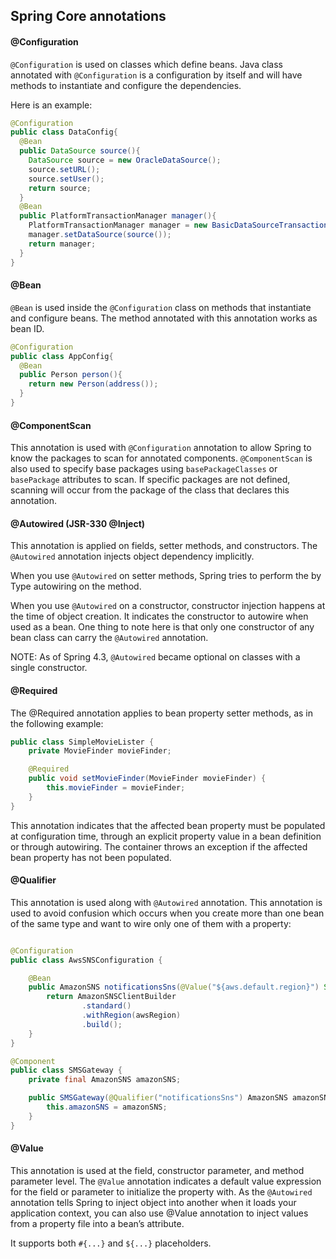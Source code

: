 ## Spring Core annotations

#### @Configuration
`@Configuration` is used on classes which define beans.
Java class annotated with `@Configuration` is a configuration by itself and will have methods to instantiate and configure the dependencies.

Here is an example:

``` java
@Configuration
public class DataConfig{ 
  @Bean
  public DataSource source(){
    DataSource source = new OracleDataSource();
    source.setURL();
    source.setUser();
    return source;
  }
  @Bean
  public PlatformTransactionManager manager(){
    PlatformTransactionManager manager = new BasicDataSourceTransactionManager();
    manager.setDataSource(source());
    return manager;
  }
}
```

#### @Bean
`@Bean` is used  inside the `@Configuration` class on methods that instantiate and configure beans. The method annotated with this annotation works as bean ID.

```java
@Configuration
public class AppConfig{
  @Bean
  public Person person(){
    return new Person(address());
  }
}
```

#### @ComponentScan
This annotation is used with `@Configuration` annotation to allow Spring to know the packages to scan for annotated components. `@ComponentScan` is also used to specify base packages using `basePackageClasses` or `basePackage` attributes to scan. If specific packages are not defined, scanning will occur from the package of the class that declares this annotation.

#### @Autowired (JSR-330 @Inject)
This annotation is applied on fields, setter methods, and constructors. The `@Autowired` annotation injects object dependency implicitly.

When you use `@Autowired` on setter methods, Spring tries to perform the by Type autowiring on the method.

When you use `@Autowired` on a constructor, constructor injection happens at the time of object creation. It indicates the constructor to autowire when used as a bean. One thing to note here is that only one constructor of any bean class can carry the `@Autowired`  annotation.

NOTE: As of Spring 4.3, `@Autowired`  became optional on classes with a single constructor.

#### @Required
The @Required annotation applies to bean property setter methods, as in the following example:
```java
public class SimpleMovieLister {
    private MovieFinder movieFinder;

    @Required
    public void setMovieFinder(MovieFinder movieFinder) {
        this.movieFinder = movieFinder;
    }
}
```
This annotation indicates that the affected bean property must be populated at configuration time, through an explicit property value in a bean definition or through autowiring. The container throws an exception if the affected bean property has not been populated.

#### @Qualifier
This annotation is used along with `@Autowired` annotation. This annotation is used to avoid confusion which occurs when you create more than one bean of the same type and want to wire only one of them with a property:
```java

@Configuration
public class AwsSNSConfiguration {

    @Bean
    public AmazonSNS notificationsSns(@Value("${aws.default.region}") String awsRegion){
        return AmazonSNSClientBuilder
                .standard()
                .withRegion(awsRegion)
                .build();
    }
}

@Component
public class SMSGateway {
    private final AmazonSNS amazonSNS;

    public SMSGateway(@Qualifier("notificationsSns") AmazonSNS amazonSNS) {
        this.amazonSNS = amazonSNS;
    }
}
```

#### @Value
This annotation is used at the field, constructor parameter, and method parameter level. The `@Value` annotation indicates a default value expression for the field or parameter to initialize the property with. As the `@Autowired` annotation tells Spring to inject object into another when it loads your application context, you can also use @Value annotation to inject values from a property file into a bean’s attribute. 

It supports both `#{...}` and `${...}` placeholders.
